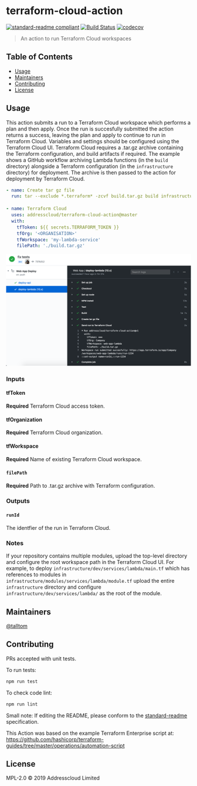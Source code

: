 # terraform-cloud-action

[![standard-readme compliant](https://img.shields.io/badge/standard--readme-OK-green.svg?style=flat-square)](https://github.com/RichardLitt/standard-readme) [![Build Status](https://img.shields.io/endpoint.svg?url=https%3A%2F%2Factions-badge.atrox.dev%2Faddresscloud%2Fterraform-cloud-action%2Fbadge%3Fref%3Dmaster&style=flat-square)](https://actions-badge.atrox.dev/addresscloud/terraform-cloud-action/goto?ref=master) [![codecov](https://codecov.io/gh/addresscloud/terraform-cloud-action/branch/master/graph/badge.svg)](https://codecov.io/gh/addresscloud/terraform-cloud-action)

> An action to run Terraform Cloud workspaces

## Table of Contents

- [Usage](#usage)
- [Maintainers](#maintainers)
- [Contributing](#contributing)
- [License](#license)

## Usage

This action submits a run to a Terraform Cloud workspace which performs a plan and then apply. Once the run is succesfully submitted the action returns a success, leaving the plan and apply to continue to run in Terraform Cloud. Variables and settings should be configured using the Terraform Cloud UI. Terraform Cloud requires a .tar.gz archive containing the Terraform configuration, and build artifacts if required. The example shows a GitHub workflow archiving Lambda functions (in the `build` directory) alongside a Terraform configuration (in the `infrastructure` directory) for deployment. The archive is then passed to the action for deployment by Terraform Cloud.

```yml
- name: Create tar gz file
  run: tar --exclude *.terraform* -zcvf build.tar.gz build infrastructure

- name: Terraform Cloud
  uses: addresscloud/terraform-cloud-action@master
  with:
    tfToken: ${{ secrets.TERRAFORM_TOKEN }}
    tfOrg: '<ORGANISATION>'
    tfWorkspace: 'my-lambda-service'
    filePath: './build.tar.gz'
```

![Example workflow](example.png)

### Inputs

#### tfToken
 
**Required** Terraform Cloud access token.

#### tfOrganization

**Required** Terraform Cloud organization.

#### tfWorkspace

**Required** Name of existing Terraform Cloud workspace.

#### `filePath`

**Required** Path to .tar.gz archive with Terraform configuration.

### Outputs

#### `runId` 

The identfier of the run in Terraform Cloud.

### Notes

If your repository contains multiple modules, upload the top-level directory and configure the root workspace path in the Terraform Cloud UI. For example, to deploy 
`infrastructure/dev/services/lambda/main.tf` which has references to modules in `infrastructure/modules/services/lambda/module.tf` upload the entire `infrastructure` directory and configure `infrastructure/dev/services/lambda/` as the root of the module.

## Maintainers

[@talltom](https://github.com/talltom)

## Contributing

PRs accepted with unit tests.

To run tests:

```sh
npm run test
```

To check code lint:

```sh
npm run lint
```

Small note: If editing the README, please conform to the [standard-readme](https://github.com/RichardLitt/standard-readme) specification.

This Action was based on the example Terraform Enterprise script at: https://github.com/hashicorp/terraform-guides/tree/master/operations/automation-script

## License

MPL-2.0 © 2019 Addresscloud Limited
